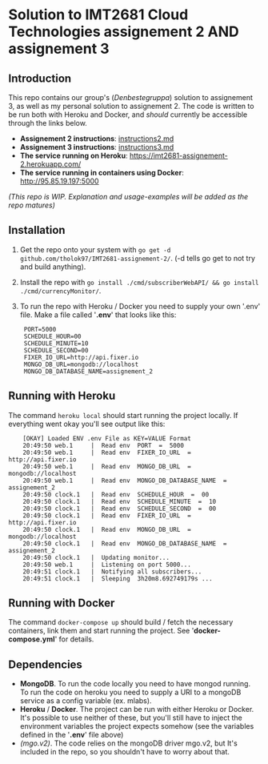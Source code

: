 # Solution to IMT2681 Cloud Technologies assignement 2 AND assignement 3

## Introduction

This repo contains our group's (*Denbestegruppa*) solution to assignement 3, as well as my personal solution to assignement 2. The code is written to be run both with Heroku and Docker, and *should* currently be accessible through the links below.

* **Assignement 2 instructions**: [instructions2.md](./instructions2.md)
* **Assignement 3 instructions**: [instructions3.md](./instructions3.md)
* **The service running on Heroku**: <https://imt2681-assignement-2.herokuapp.com/>
* **The service running in containers using Docker**: <http://95.85.19.197:5000>

*(This repo is WIP. Explanation and usage-examples will be added as the repo matures)*

## Installation

1. Get the repo onto your system with `go get -d github.com/tholok97/IMT2681-assignement-2/`. (-d tells go get to not try and build anything).
2. Install the repo with `go install ./cmd/subscriberWebAPI/ && go install ./cmd/currencyMonitor/`.
3. To run the repo with Heroku / Docker you need to supply your own '.env' file. Make a file called '**.env**' that looks like this: 

        PORT=5000
        SCHEDULE_HOUR=00
        SCHEDULE_MINUTE=10
        SCHEDULE_SECOND=00
        FIXER_IO_URL=http://api.fixer.io
        MONGO_DB_URL=mongodb://localhost
        MONGO_DB_DATABASE_NAME=assignement_2

## Running with Heroku
        
The command `heroku local` should start running the project locally. If everything went okay you'll see output like this: 

        [OKAY] Loaded ENV .env File as KEY=VALUE Format
        20:49:50 web.1     |  Read env  PORT  =  5000
        20:49:50 web.1     |  Read env  FIXER_IO_URL  =  http://api.fixer.io
        20:49:50 web.1     |  Read env  MONGO_DB_URL  =  mongodb://localhost
        20:49:50 web.1     |  Read env  MONGO_DB_DATABASE_NAME  =  assignement_2
        20:49:50 clock.1   |  Read env  SCHEDULE_HOUR  =  00
        20:49:50 clock.1   |  Read env  SCHEDULE_MINUTE  =  10
        20:49:50 clock.1   |  Read env  SCHEDULE_SECOND  =  00
        20:49:50 clock.1   |  Read env  FIXER_IO_URL  =  http://api.fixer.io
        20:49:50 clock.1   |  Read env  MONGO_DB_URL  =  mongodb://localhost
        20:49:50 clock.1   |  Read env  MONGO_DB_DATABASE_NAME  =  assignement_2
        20:49:50 clock.1   |  Updating monitor...
        20:49:50 web.1     |  Listening on port 5000...
        20:49:51 clock.1   |  Notifying all subscribers...
        20:49:51 clock.1   |  Sleeping  3h20m8.692749179s ...

## Running with Docker

The command `docker-compose up` should build / fetch the necessary containers, link them and start running the project. See '**docker-compose.yml**' for details.

## Dependencies

* **MongoDB**. To run the code locally you need to have mongod running. To run the code on heroku you need to supply a URI to a mongoDB service as a config variable (ex. mlabs).
* **Heroku** / **Docker**. The project can be run with either Heroku or Docker. It's possible to use neither of these, but you'll still have to inject the environment variables the project expects somehow (see the variables defined in the '**.env**' file above)
* *(mgo.v2)*. The code relies on the mongoDB driver mgo.v2, but It's included in the repo, so you shouldn't have to worry about that.
